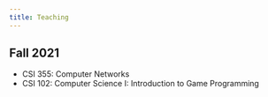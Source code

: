```yaml
---
title: Teaching 
---
```


## Fall 2021
* CSI 355: Computer Networks
* CSI 102: Computer Science I: Introduction to Game Programming
